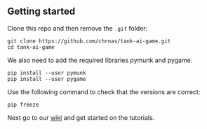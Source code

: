 ## Getting started

Clone this repo and then remove the `.git` folder:
```
git clone https://github.com/chrnas/tank-ai-game.git
cd tank-ai-game
```


We also need to add the required libraries pymunk and pygame.
```
pip install --user pymunk
pip install --user pygame
```

Use the following command to check that the versions are correct:
```
pip freeze
```


Next go to our [wiki](https://gitlab.liu.se/tdde25/ctf/wikis/home) and get started on the tutorials.

